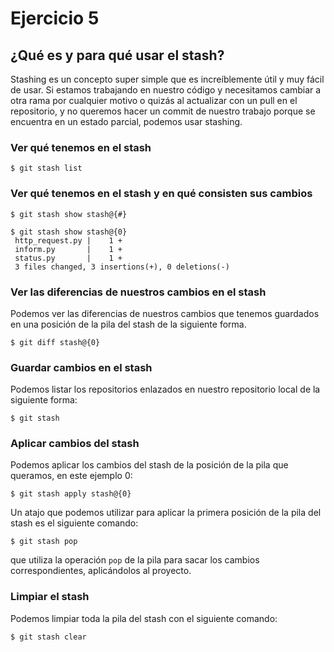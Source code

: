 # Ejercicio 5

## ¿Qué es y para qué usar el stash?

Stashing es un concepto super simple que es increíblemente útil y muy fácil de usar. Si estamos trabajando en nuestro código y necesitamos cambiar a otra rama por cualquier motivo o quizás al actualizar con un pull en el repositorio, y no queremos hacer un commit de nuestro trabajo porque se encuentra en un estado parcial, podemos usar stashing.

### Ver qué tenemos en el stash

```
$ git stash list
```

### Ver qué tenemos en el stash y en qué consisten sus cambios

```
$ git stash show stash@{#}
```

```
$ git stash show stash@{0}
 http_request.py |    1 +
 inform.py       |    1 +
 status.py       |    1 +
 3 files changed, 3 insertions(+), 0 deletions(-)
```

### Ver las diferencias de nuestros cambios en el stash

Podemos ver las diferencias de nuestros cambios que tenemos guardados en una posición de la pila del stash de la siguiente forma.

```
$ git diff stash@{0}
```

### Guardar cambios en el stash

Podemos listar los repositorios enlazados en nuestro repositorio local de la siguiente forma:

```
$ git stash
```   

### Aplicar cambios del stash

Podemos aplicar los cambios del stash de la posición de la pila que queramos, en este ejemplo 0:

```
$ git stash apply stash@{0}
```

Un atajo que podemos utilizar para aplicar la primera posición de la pila del stash es el siguiente comando:

```
$ git stash pop
```
que utiliza la operación `pop` de la pila para sacar los cambios correspondientes, aplicándolos al proyecto.

### Limpiar el stash

Podemos limpiar toda la pila del stash con el siguiente comando:

```
$ git stash clear
```   
